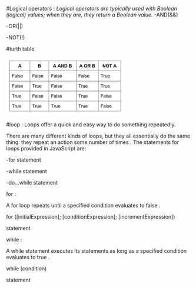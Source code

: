 #Logical operators :
*Logical operators are typically used with Boolean (logical) values; when they are, they return a Boolean value.*
-AND(&&)

-OR(||)

-NOT(!)

#turth table

![logic](logic.jpg)



#loop :
Loops offer a quick and easy way to do something repeatedly.

There are many different kinds of loops, but they all essentially do the same thing: they repeat an action some number of times .
The statements for loops provided in JavaScript are:

-for statement

-while statement

-do...while statement

for :

A for loop repeats until a specified condition evaluates to false .
 
 for ([initialExpression]; [conditionExpression]; [incrementExpression])

  statement

 while :

 A while statement executes its statements as long as a specified condition evaluates to true .

 while (condition)
 
  statement






